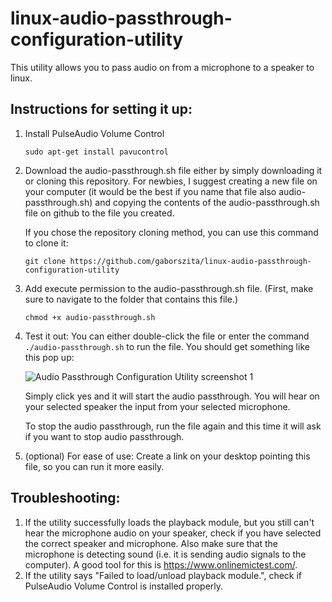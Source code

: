 # linux-audio-passthrough-configuration-utility

This utility allows you to pass audio on from a microphone to a speaker to linux.

## Instructions for setting it up:

1. Install PulseAudio Volume Control

   ```sudo apt-get install pavucontrol```

2. Download the audio-passthrough.sh file either by simply downloading it or cloning this repository. For newbies, I suggest creating a new file on your computer (it would be the best if you name that file also audio-passthrough.sh) and copying the contents of the audio-passthrough.sh file on github to the file you created.

   If you chose the repository cloning method, you can use this command to clone it:
   
   ```git clone https://github.com/gaborszita/linux-audio-passthrough-configuration-utility```
3. Add execute permission to the audio-passthrough.sh file. (First, make sure to navigate to the folder that contains this file.)

   ```chmod +x audio-passthrough.sh```
4. Test it out: You can either double-click the file or enter the command ```./audio-passthrough.sh``` to run the file.
   You should get something like this pop up:
   
   ![Audio Passthrough Configuration Utility screenshot 1](https://gaborszita.net/wp-content/uploads/2021/03/Screenshot_20210323_222005.png)

   Simply click yes and it will start the audio passthrough. You will hear on your selected speaker the input from your selected microphone.
   
   To stop the audio passthrough, run the file again and this time it will ask if you want to stop audio passthrough.
   
5. (optional) For ease of use: Create a link on your desktop pointing this file, so you can run it more easily.

## Troubleshooting:

1. If the utility successfully loads the playback module, but you still can't hear the microphone audio on your speaker, check if you have selected the correct speaker and microphone. Also make sure that the microphone is detecting sound (i.e. it is sending audio signals to the computer). A good tool for this is https://www.onlinemictest.com/.
2. If the utility says "Failed to load/unload playback module.", check if PulseAudio Volume Control is installed properly.
